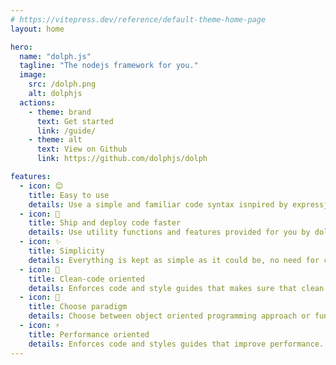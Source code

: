 ```yaml
---
# https://vitepress.dev/reference/default-theme-home-page
layout: home

hero:
  name: "dolph.js"
  tagline: "The nodejs framework for you."
  image:
    src: /dolph.png
    alt: dolphjs
  actions:
    - theme: brand
      text: Get started
      link: /guide/
    - theme: alt
      text: View on Github
      link: https://github.com/dolphjs/dolph

features:
  - icon: 😊
    title: Easy to use
    details: Use a simple and familiar code syntax isnpired by expressjs and nestjs.
  - icon: 🚀
    title: Ship and deploy code faster
    details: Use utility functions and features provided for you by dolphjs to speed development.
  - icon: ✨
    title: Simplicity
    details: Everything is kept as simple as it could be, no need for complications.
  - icon: 🧹
    title: Clean-code oriented
    details: Enforces code and style guides that makes sure that clean code practice is adheard to
  - icon: 🔄
    title: Choose paradigm
    details: Choose between object oriented programming approach or functional approach.
  - icon: ⚡
    title: Performance oriented
    details: Enforces code and styles guides that improve performance.
---
```


